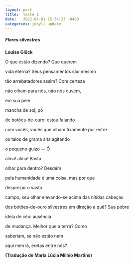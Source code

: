 ```yaml
---
layout: post
title:  teste 1
date:   2022-07-01 15:34:23 -0400
categories: jekyll update
---
```

<h5><strong>Flores silvestres</strong></h5>
<p><strong>Louise Gl&uuml;ck</strong></p>
<p>O que est&atilde;o dizendo? Que querem</p>
<p>vida eterna? Seus pensamentos s&atilde;o mesmo</p>
<p>t&atilde;o arrebatadores assim? Com certeza</p>
<p>n&atilde;o olham para n&oacute;s, n&atilde;o nos ouvem,</p>
<p>em sua pele</p>
<p>mancha de sol, p&oacute;</p>
<p>de bot&otilde;es-de-ouro: estou falando</p>
<p>com voc&ecirc;s, voc&ecirc;s que olham fixamente por entre</p>
<p>os talos de grama alta agitando</p>
<p>o pequeno guizo &mdash; &Oacute;</p>
<p>alma! alma! Basta</p>
<p>olhar para dentro? Desd&eacute;m</p>
<p>pela humanidade &eacute; uma coisa, mas por que</p>
<p>desprezar o vasto</p>
<p>campo, seu olhar elevando-se acima das n&iacute;tidas cabe&ccedil;as</p>
<p>dos bot&otilde;es-de-ouro silvestres em dire&ccedil;&atilde;o a qu&ecirc;? Sua pobre</p>
<p>ideia de c&eacute;u: aus&ecirc;ncia</p>
<p>de mudan&ccedil;a. Melhor que a terra? Como</p>
<p>saberiam, se n&atilde;o est&atilde;o nem</p>
<p>aqui nem l&aacute;, eretas entre n&oacute;s?</p>
<p><strong>(Tradu&ccedil;&atilde;o de Maria L&uacute;cia Mill&eacute;o Martins)</strong></p>
